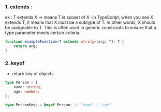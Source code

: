 
### 1. extends :

ex : T extends X -> means T is subset of X
-in TypeScript, when you see X extends T, it means that X must be a subtype of T.
 In other words, X should be assignable to T. 
 This is often used in generic constraints to ensure that a type parameter meets certain criteria.
```typescript
function exampleFunction<T extends string>(arg: T): T {
    return arg;
}
```

### 2. keyof

- return key of objects

```typescript
type Person = {
    name: string;
    age: number;
};

type PersonKeys = keyof Person; // "name" | "age"

```
